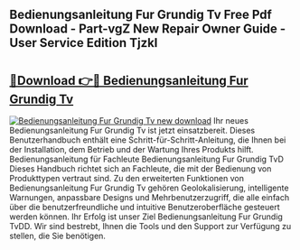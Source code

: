 ## Bedienungsanleitung Fur Grundig Tv Free Pdf Download - Part-vgZ New Repair Owner Guide - User Service Edition TjzkI

# <h2><a href="http://df35tux.blite.top/?on=Bedienungsanleitung+Fur+Grundig+Tv">🔗Download 👉🔴 Bedienungsanleitung Fur Grundig Tv</a></h2>

[![Bedienungsanleitung Fur Grundig Tv new download](https://i.imgur.com/lujVjoI.png)](http://df35tux.blite.top/?on=Bedienungsanleitung+Fur+Grundig+Tv)
Ihr neues Bedienungsanleitung Fur Grundig Tv ist jetzt einsatzbereit. Dieses Benutzerhandbuch enthält eine Schritt-für-Schritt-Anleitung, die Ihnen bei der Installation, dem Betrieb und der Wartung Ihres Produkts hilft. Bedienungsanleitung für Fachleute Bedienungsanleitung Fur Grundig TvD Dieses Handbuch richtet sich an Fachleute, die mit der Bedienung von Produkttypen vertraut sind. Zu den erweiterten Funktionen von Bedienungsanleitung Fur Grundig Tv gehören Geolokalisierung, intelligente Warnungen, anpassbare Designs und Mehrbenutzerzugriff, die alle einfach über die benutzerfreundliche und intuitive Benutzeroberfläche gesteuert werden können. Ihr Erfolg ist unser Ziel Bedienungsanleitung Fur Grundig TvDD. Wir sind bestrebt, Ihnen die Tools und den Support zur Verfügung zu stellen, die Sie benötigen.

